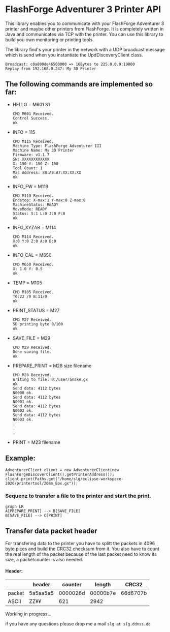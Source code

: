 
# FlashForge Adventurer 3 Printer API 
This library enables you to communicate with your FlashForge Adventurer 3 printer and maybe other 
printers from FlashForge. It is completely written in Java and communicates via TCP with the printer. 
You can use this library to build you own monitoring or printing tools.

The library find's your printer in the network with a UDP broadcast message which is send when you 
instantiate the UpdDiscoveryClient class.

    Broadcast: c0a800de46500000 => 16Bytes to 225.0.0.9:19000
    Replay from 192.168.0.247: My 3D Printer




## The following commands are implemented so far:

- HELLO = M601 S1

      CMD M601 Received.
      Control Success.
      ok

- INFO = 115
  
      CMD M115 Received.
      Machine Type: FlashForge Adventurer III
      Machine Name: My 3D Printer
      Firmware: v1.1.7
      SN: XXXXXXXXXXXX
      X: 150 Y: 150 Z: 150
      Tool Count: 1
      Mac Address: 88:A9:A7:XX:XX:XX
      ok

- INFO_FW = M119

      CMD M119 Received.
      Endstop: X-max:1 Y-max:0 Z-max:0
      MachineStatus: READY
      MoveMode: READY
      Status: S:1 L:0 J:0 F:0
      ok

- INFO_XYZAB = M114

      CMD M114 Received.
      X:0 Y:0 Z:0 A:0 B:0
      ok

- INFO_CAL = M650

      CMD M650 Received.
      X: 1.0 Y: 0.5
      ok

- TEMP = M105

      CMD M105 Received.
      T0:22 /0 B:11/0
      ok

- PRINT_STATUS = M27

      CMD M27 Received.
      SD printing byte 0/100
      ok

- SAVE_FILE = M29

      CMD M29 Received.
      Done saving file.
      ok

- PREPARE_PRINT = M28 size filename

      CMD M28 Received.
      Writing to file: 0:/user/Snake.gx
      ok
      Send data: 4112 bytes
      N0000 ok.
      Send data: 4112 bytes
      N0001 ok.
      Send data: 4112 bytes
      N0002 ok.
      Send data: 4112 bytes
      N0003 ok.
      .
      .
      .

- PRINT = M23 filename



## Example:

    AdventurerClient client = new AdventurerClient(new FlashForgeDiscoverClient().getPrinterAddress());
    client.print(Paths.get("/home/slg/eclipse-workspace-2020/printertool/20mm_Box.gx"));



### Sequenz to transfer a file to the printer and start the print.
```mermaid
graph LR
A[PREPARE_PRINT] --> B[SAVE_FILE]
B[SAVE_FILE] --> C[PRINT]
```

## Transfer data packet header

For transfering data to the printer you have to splitt the packets in 4096 byte pices and build the CRC32 checksum from it. You also have to count the real length of the packet because of the last packet need to know its size, a packetcounter is also needed.


#### Header:

|          |  header  |  counter |  length  |  CRC32   |
|----------|----------|----------|----------|----------|
| packet   | 5a5aa5a5 | 0000026d | 00000b7e | 66d6707b |
| ASCII    |     ZZ¥¥ |      621 |     2942 |          |




Working in progress...

if you have any questions please drop me a mail `slg at slg.ddnss.de`

